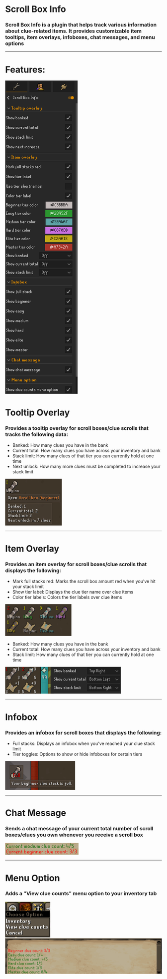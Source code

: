 # Scroll Box Info

### **Scroll Box Info** is a plugin that helps track various information about clue-related items. It provides customizable item tooltips, item overlays, infoboxes, chat messages, and menu options
<hr/>

# **Features:**

![Screenshot](settings.png)

# **Tooltip Overlay**

### Provides a tooltip overlay for scroll boxes/clue scrolls that tracks the following data:
- Banked: How many clues you have in the bank
- Current total: How many clues you have across your inventory and bank
- Stack limit: How many clues of that tier you can currently hold at one time
- Next unlock: How many more clues must be completed to increase your stack limit

![Screenshot](tooltip-overlay.png)
<hr/>

# **Item Overlay**

### Provides an item overlay for scroll boxes/clue scrolls that displays the following:
- Mark full stacks red: Marks the scroll box amount red when you’ve hit your stack limit
- Show tier label: Displays the clue tier name over clue items
- Color tier labels: Colors the tier labels over clue items

![Screenshot](colored-tier-labels.png)

- Banked: How many clues you have in the bank
- Current total: How many clues you have across your inventory and bank
- Stack limit: How many clues of that tier you can currently hold at one time

![Screenshot](item-overlay-counts.png)
<hr/>

# **Infobox**


### Provides an infobox for scroll boxes that displays the following:
- Full stacks: Displays an infobox when you've reached your clue stack limit
- Tier toggles: Options to show or hide infoboxes for certain tiers

![Screenshot](infobox.png)
<hr/>

# **Chat Message**

### Sends a chat message of your current total number of scroll boxes/clues you own whenever you receive a scroll box

![Screenshot](scroll-box-chat-message.png)
<hr/>

# **Menu Option**

### Adds a "View clue counts" menu option to your inventory tab

![Screenshot](menu-option.png)
![Screenshot](clue-counts-chat-message.png)
